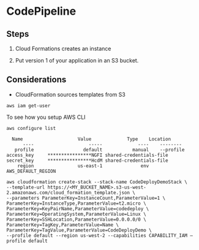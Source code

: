 # CodePipeline

## Steps

1. Cloud Formations creates an instance

2. Put version 1 of your application in an S3 bucket.

## Considerations

- CloudFormation sources templates from S3

```
aws iam get-user
```


To see how you setup AWS CLI
```
aws configure list 

  Name                    Value             Type    Location
      ----                    -----             ----    --------
   profile                  default           manual    --profile
access_key     ****************NGFI shared-credentials-file
secret_key     ****************HcdM shared-credentials-file
    region                us-east-1              env    AWS_DEFAULT_REGION
```


```
aws cloudformation create-stack --stack-name CodeDeployDemoStack \
--template-url https://<MY_BUCKET_NAME>.s3-us-west-2.amazonaws.com/cloud_formation_template.json \
--parameters ParameterKey=InstanceCount,ParameterValue=1 \
ParameterKey=InstanceType,ParameterValue=t2.micro \
ParameterKey=KeyPairName,ParameterValue=codedeploy \
ParameterKey=OperatingSystem,ParameterValue=Linux \
ParameterKey=SSHLocation,ParameterValue=0.0.0.0/0 \
ParameterKey=TagKey,ParameterValue=Name \
ParameterKey=TagValue,ParameterValue=CodeDeployDemo \
--profile default --region us-west-2 --capabilities CAPABILITY_IAM —profile default
```
